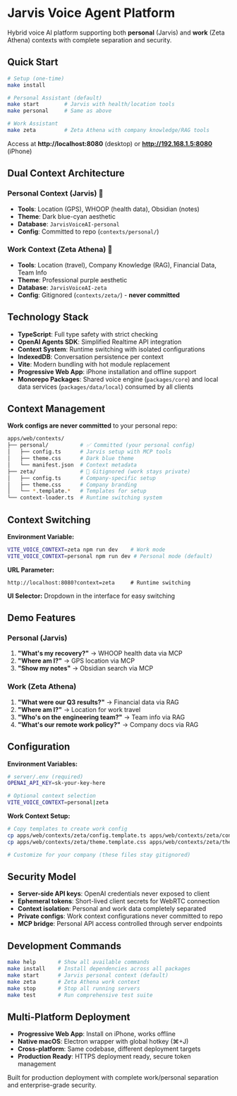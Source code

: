 # Jarvis Voice Agent Platform

Hybrid voice AI platform supporting both **personal** (Jarvis) and **work** (Zeta Athena) contexts with complete separation and security.

## Quick Start

```bash
# Setup (one-time)
make install

# Personal Assistant (default)
make start        # Jarvis with health/location tools
make personal     # Same as above

# Work Assistant  
make zeta         # Zeta Athena with company knowledge/RAG tools
```

Access at **http://localhost:8080** (desktop) or **http://192.168.1.5:8080** (iPhone)

## Dual Context Architecture

### **Personal Context (Jarvis) 🤖**
- **Tools**: Location (GPS), WHOOP (health data), Obsidian (notes)
- **Theme**: Dark blue-cyan aesthetic
- **Database**: `JarvisVoiceAI-personal`
- **Config**: Committed to repo (`contexts/personal/`)

### **Work Context (Zeta Athena) 🏢**  
- **Tools**: Location (travel), Company Knowledge (RAG), Financial Data, Team Info
- **Theme**: Professional purple aesthetic
- **Database**: `JarvisVoiceAI-zeta` 
- **Config**: Gitignored (`contexts/zeta/`) - **never committed**

## Technology Stack

- **TypeScript**: Full type safety with strict checking
- **OpenAI Agents SDK**: Simplified Realtime API integration
- **Context System**: Runtime switching with isolated configurations
- **IndexedDB**: Conversation persistence per context
- **Vite**: Modern bundling with hot module replacement
- **Progressive Web App**: iPhone installation and offline support
- **Monorepo Packages**: Shared voice engine (`packages/core`) and local data services (`packages/data/local`) consumed by all clients

## Context Management

**Work configs are never committed** to your personal repo:

```bash
apps/web/contexts/
├── personal/          # ✅ Committed (your personal config)
│   ├── config.ts      # Jarvis setup with MCP tools  
│   ├── theme.css      # Dark blue theme
│   └── manifest.json  # Context metadata
├── zeta/              # 🚫 Gitignored (work stays private)
│   ├── config.ts      # Company-specific setup
│   ├── theme.css      # Company branding
│   └── *.template.*   # Templates for setup
└── context-loader.ts  # Runtime switching system
```

## Context Switching

**Environment Variable:**
```bash
VITE_VOICE_CONTEXT=zeta npm run dev    # Work mode
VITE_VOICE_CONTEXT=personal npm run dev # Personal mode (default)
```

**URL Parameter:**
```
http://localhost:8080?context=zeta     # Runtime switching
```

**UI Selector:** Dropdown in the interface for easy switching

## Demo Features

### Personal (Jarvis)
1. **"What's my recovery?"** → WHOOP health data via MCP
2. **"Where am I?"** → GPS location via MCP  
3. **"Show my notes"** → Obsidian search via MCP

### Work (Zeta Athena)
1. **"What were our Q3 results?"** → Financial data via RAG
2. **"Where am I?"** → Location for work travel
3. **"Who's on the engineering team?"** → Team info via RAG
4. **"What's our remote work policy?"** → Company docs via RAG

## Configuration

**Environment Variables:**
```bash
# server/.env (required)
OPENAI_API_KEY=sk-your-key-here

# Optional context selection
VITE_VOICE_CONTEXT=personal|zeta
```

**Work Context Setup:**
```bash
# Copy templates to create work config
cp apps/web/contexts/zeta/config.template.ts apps/web/contexts/zeta/config.ts
cp apps/web/contexts/zeta/theme.template.css apps/web/contexts/zeta/theme.css

# Customize for your company (these files stay gitignored)
```

## Security Model

- **Server-side API keys**: OpenAI credentials never exposed to client
- **Ephemeral tokens**: Short-lived client secrets for WebRTC connection  
- **Context isolation**: Personal and work data completely separated
- **Private configs**: Work context configurations never committed to repo
- **MCP bridge**: Personal API access controlled through server endpoints

## Development Commands

```bash
make help       # Show all available commands
make install    # Install dependencies across all packages
make start      # Jarvis personal context (default)
make zeta       # Zeta Athena work context
make stop       # Stop all running servers
make test       # Run comprehensive test suite
```

## Multi-Platform Deployment

- **Progressive Web App**: Install on iPhone, works offline
- **Native macOS**: Electron wrapper with global hotkey (⌘+J)
- **Cross-platform**: Same codebase, different deployment targets
- **Production Ready**: HTTPS deployment ready, secure token management

Built for production deployment with complete work/personal separation and enterprise-grade security.
